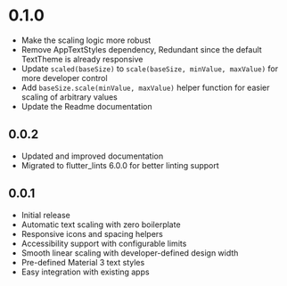 # 0.1.0
* Make the scaling logic more robust
* Remove AppTextStyles dependency, Redundant since the default TextTheme is already responsive
* Update `scaled(baseSize)` to `scale(baseSize, minValue, maxValue)` for more developer control
* Add `baseSize.scale(minValue, maxValue)` helper function for easier scaling of arbitrary values
* Update the Readme documentation

## 0.0.2
* Updated and improved documentation
* Migrated to flutter_lints 6.0.0 for better linting support

## 0.0.1
* Initial release
* Automatic text scaling with zero boilerplate
* Responsive icons and spacing helpers
* Accessibility support with configurable limits
* Smooth linear scaling with developer-defined design width
* Pre-defined Material 3 text styles
* Easy integration with existing apps